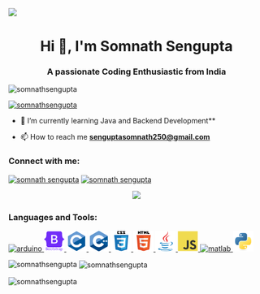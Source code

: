 <img src = "https://i.pinimg.com/originals/d4/81/f3/d481f3c72e283309071f79e01b05c06d.gif" width="2000" ></img>
<h1 align="center">Hi 👋, I'm Somnath Sengupta</h1>
<h3 align="center">A passionate Coding Enthusiastic from India</h3>

<p align="left"> <img src="https://komarev.com/ghpvc/?username=somnathsengupta&label=Profile%20views&color=0e75b6&style=flat" alt="somnathsengupta" /> </p>

<p align="left"> <a href="https://github.com/ryo-ma/github-profile-trophy"><img src="https://github-profile-trophy.vercel.app/?username=somnathsengupta" alt="somnathsengupta" /></a> </p>

- 🌱 I’m currently learning Java and Backend Development**

- 📫 How to reach me **senguptasomnath250@gmail.com**

<h3 align="left">Connect with me:</h3>
<p align="left">
<a href="https://linkedin.com/in/somnath sengupta" target="blank"><img align="center" src="https://raw.githubusercontent.com/rahuldkjain/github-profile-readme-generator/master/src/images/icons/Social/linked-in-alt.svg" alt="somnath sengupta" height="30" width="40" /></a>
<a href="https://fb.com/somnath sengupta" target="blank"><img align="center" src="https://raw.githubusercontent.com/rahuldkjain/github-profile-readme-generator/master/src/images/icons/Social/facebook.svg" alt="somnath sengupta" height="30" width="40" /></a>
</p>

<center><img src = "https://camo.githubusercontent.com/19db51af5f90f1b152bc0b9078f5fe97053955be5074f03f17019c70345bdcdb/68747470733a2f2f6d69726f2e6d656469756d2e636f6d2f6d61782f313336302f302a37513379765349765f7430696f4a2d5a2e676966" width = "500px"></img></center>


<h3 align="left">Languages and Tools:</h3>
<p align="left"> <a href="https://www.arduino.cc/" target="_blank" rel="noreferrer"> <img src="https://cdn.worldvectorlogo.com/logos/arduino-1.svg" alt="arduino" width="40" height="40"/> </a> <a href="https://getbootstrap.com" target="_blank" rel="noreferrer"> <img src="https://raw.githubusercontent.com/devicons/devicon/master/icons/bootstrap/bootstrap-plain-wordmark.svg" alt="bootstrap" width="40" height="40"/> </a> <a href="https://www.cprogramming.com/" target="_blank" rel="noreferrer"> <img src="https://raw.githubusercontent.com/devicons/devicon/master/icons/c/c-original.svg" alt="c" width="40" height="40"/> </a> <a href="https://www.w3schools.com/cpp/" target="_blank" rel="noreferrer"> <img src="https://raw.githubusercontent.com/devicons/devicon/master/icons/cplusplus/cplusplus-original.svg" alt="cplusplus" width="40" height="40"/> </a> <a href="https://www.w3schools.com/css/" target="_blank" rel="noreferrer"> <img src="https://raw.githubusercontent.com/devicons/devicon/master/icons/css3/css3-original-wordmark.svg" alt="css3" width="40" height="40"/> </a> <a href="https://www.w3.org/html/" target="_blank" rel="noreferrer"> <img src="https://raw.githubusercontent.com/devicons/devicon/master/icons/html5/html5-original-wordmark.svg" alt="html5" width="40" height="40"/> </a> <a href="https://www.java.com" target="_blank" rel="noreferrer"> <img src="https://raw.githubusercontent.com/devicons/devicon/master/icons/java/java-original.svg" alt="java" width="40" height="40"/> </a> <a href="https://developer.mozilla.org/en-US/docs/Web/JavaScript" target="_blank" rel="noreferrer"> <img src="https://raw.githubusercontent.com/devicons/devicon/master/icons/javascript/javascript-original.svg" alt="javascript" width="40" height="40"/> </a> <a href="https://www.mathworks.com/" target="_blank" rel="noreferrer"> <img src="https://upload.wikimedia.org/wikipedia/commons/2/21/Matlab_Logo.png" alt="matlab" width="40" height="40"/> </a> <a href="https://www.python.org" target="_blank" rel="noreferrer"> <img src="https://raw.githubusercontent.com/devicons/devicon/master/icons/python/python-original.svg" alt="python" width="40" height="40"/> </a> </p>

<p><img align="left" src="https://github-readme-stats.vercel.app/api/top-langs?username=somnathsengupta&show_icons=true&locale=en&layout=compact" alt="somnathsengupta" /></p>

<p>&nbsp;<img align="center" src="https://github-readme-stats.vercel.app/api?username=somnathsengupta&show_icons=true&locale=en" alt="somnathsengupta" /></p>

<p><img align="center" src="https://github-readme-streak-stats.herokuapp.com/?user=somnathsengupta&" alt="somnathsengupta" /></p>
